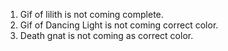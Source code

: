 1. Gif of lilith is not coming complete.
2. Gif of Dancing Light is not coming correct color.
3. Death gnat is not coming as correct color.